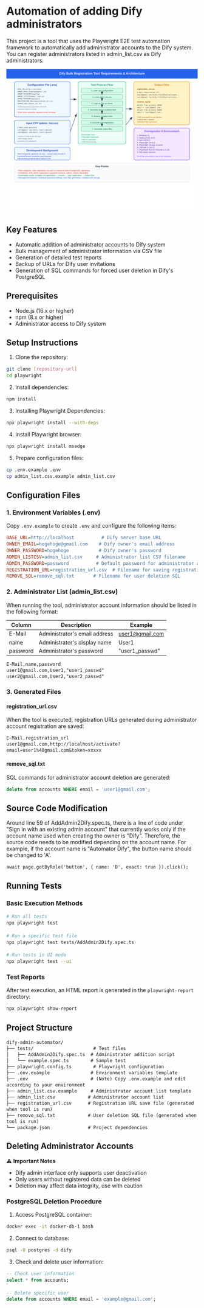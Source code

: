 # Automation of adding Dify administrators

This project is a tool that uses the Playwright E2E test automation framework to automatically add administrator accounts to the Dify system.
You can register administrators listed in admin_list.csv as Dify administrators.

![dify_tool_requirements_en-US](images/dify_tool_requirements_en-US.svg)

## Key Features

- Automatic addition of administrator accounts to Dify system
- Bulk management of administrator information via CSV file
- Generation of detailed test reports
- Backup of URLs for Dify user invitations
- Generation of SQL commands for forced user deletion in Dify's PostgreSQL

## Prerequisites

- Node.js (16.x or higher)
- npm (8.x or higher)
- Administrator access to Dify system

## Setup Instructions

1. Clone the repository:
```bash
git clone [repository-url]
cd playwright
```

2. Install dependencies:
```bash
npm install
```

3. Installing Playwright Dependencies:
```bash
npx playwright install --with-deps
```

4. Install Playwright browser:
```bash
npx playwright install msedge
```

5. Prepare configuration files:
```bash
cp .env.example .env
cp admin_list.csv.example admin_list.csv
```

## Configuration Files

### 1. Environment Variables (.env)

Copy `.env.example` to create `.env` and configure the following items:

```ini
BASE_URL=http://localhost          # Dify server base URL
OWNER_EMAIL=hogehoge@gmail.com    # Dify owner's email address
OWNER_PASSWORD=hogehoge           # Dify owner's password
ADMIN_LISTCSV=admin_list.csv     # Administrator list CSV filename
ADMIN_PASSWORD=password          # Default password for administrator accounts
REGISTRATION_URL=registration_url.csv  # Filename for saving registration URLs
REMOVE_SQL=remove_sql.txt       # Filename for user deletion SQL
```

### 2. Administrator List (admin_list.csv)
When running the tool, administrator account information should be listed in the following format:

| Column | Description | Example |
|--------|-------------|---------|
| E-Mail | Administrator's email address | user1@gmail.com |
| name | Administrator's display name | User1 |
| password | Administrator's password | "user1_passwd" |

```csv
E-Mail,name,password
user1@gmail.com,User1,"user1_passwd"
user2@gmail.com,User2,"user2_passwd"
```

### 3. Generated Files

#### registration_url.csv
When the tool is executed, registration URLs generated during administrator account registration are saved:
```csv
E-Mail,registration_url
user1@gmail.com,http://localhost/activate?email=user1%40gmail.com&token=xxxxx
```

#### remove_sql.txt
SQL commands for administrator account deletion are generated:
```sql
delete from accounts WHERE email = 'user1@gmail.com';
```

## Source Code Modification
Around line 59 of AddAdmin2Dify.spec.ts, there is a line of code under "Sign in with an existing admin account" that currently works only if the account name used when creating the owner is "Dify".
Therefore, the source code needs to be modified depending on the account name.
For example, if the account name is "Automator Dify", the button name should be changed to 'A'.

```
await page.getByRole('button', { name: 'D', exact: true }).click();
```

## Running Tests

### Basic Execution Methods

```bash
# Run all tests
npx playwright test

# Run a specific test file
npx playwright test tests/AddAdmin2Dify.spec.ts

# Run tests in UI mode
npx playwright test --ui
```

### Test Reports

After test execution, an HTML report is generated in the `playwright-report` directory:
```bash
npx playwright show-report
```

## Project Structure

```
dify-admin-automator/
├── tests/                      # Test files
│   ├── AddAdmin2Dify.spec.ts  # Administrator addition script
│   └── example.spec.ts        # Sample test
├── playwright.config.ts        # Playwright configuration
├── .env.example               # Environment variables template
├── .env                       # (Note) Copy .env.example and edit according to your environment
├── admin_list.csv.example     # Administrator account list template
├── admin_list.csv            # Administrator account list
├── registration_url.csv      # Registration URL save file (generated when tool is run)
├── remove_sql.txt            # User deletion SQL file (generated when tool is run)
└── package.json              # Project dependencies
```

## Deleting Administrator Accounts

⚠️ **Important Notes**
- Dify admin interface only supports user deactivation
- Only users without registered data can be deleted
- Deletion may affect data integrity, use with caution

### PostgreSQL Deletion Procedure

1. Access PostgreSQL container:
```bash
docker exec -it docker-db-1 bash
```

2. Connect to database:
```bash
psql -U postgres -d dify
```

3. Check and delete user information:
```sql
-- Check user information
select * from accounts;

-- Delete specific user
delete from accounts WHERE email = 'example@gmail.com';